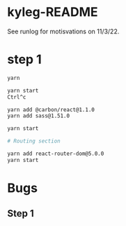 # kyleg-README

See runlog for motisvations on 11/3/22.

# step 1

```bash
yarn

yarn start
Ctrl^c

yarn add @carbon/react@1.1.0
yarn add sass@1.51.0

yarn start

# Routing section

yarn add react-router-dom@5.0.0
yarn start

```

# Bugs

## Step 1
